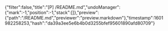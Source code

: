 {"filter":false,"title":"[P] /README.md","undoManager":{"mark":-1,"position":-1,"stack":[]},"preview":{"path":"/README.md","previewer":"preview.markdown"},"timestamp":1601982258253,"hash":"da39a3ee5e6b4b0d3255bfef95601890afd80709"}